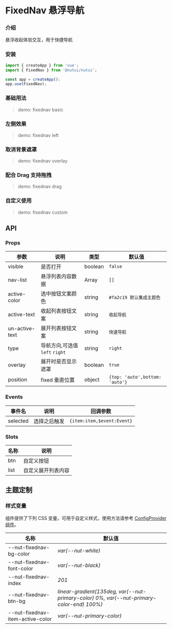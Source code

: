 # FixedNav 悬浮导航

### 介绍

悬浮收起体验交互，用于快捷导航

### 安装

```js
import { createApp } from 'vue';
import { FixedNav } from '@nutui/nutui';

const app = createApp();
app.use(FixedNav);
```

### 基础用法

> demo: fixednav basic

### 左侧效果

> demo: fixednav left

### 取消背景遮罩

> demo: fixednav overlay

### 配合 Drag 支持拖拽

> demo: fixednav drag

### 自定义使用

> demo: fixednav custom

## API

### Props

| 参数 | 说明 | 类型 | 默认值 |
| --- | --- | --- | --- |
| visible | 是否打开 | boolean | `false` |
| nav-list | 悬浮列表内容数据 | Array | `[]` |
| active-color | 选中按钮文案颜色 | string | `#fa2c19 默认集成主题色` |
| active-text | 收起列表按钮文案 | string | `收起导航` |
| un-active-text | 展开列表按钮文案 | string | `快速导航` |
| type | 导航方向,可选值 `left` `right` | string | `right` |
| overlay | 展开时是否显示遮罩 | boolean | `true` |
| position | fixed 垂直位置 | object | `{top: 'auto',bottom: 'auto'}` |

### Events

| 事件名 | 说明 | 回调参数 |
| --- | --- | --- |
| selected | 选择之后触发 | `{item:item,$event:Event}` |

### Slots

| 名称 | 说明 |
| --- | --- |
| btn | 自定义按钮 |
| list | 自定义展开列表内容 |

## 主题定制

### 样式变量

组件提供了下列 CSS 变量，可用于自定义样式，使用方法请参考 [ConfigProvider 组件](#/zh-CN/component/configprovider)。

| 名称 | 默认值 |
| --- | --- |
| --nut-fixednav-bg-color | _var(--nut-white)_ |
| --nut-fixednav-font-color | _var(--nut-black)_ |
| --nut-fixednav-index | _201_ |
| --nut-fixednav-btn-bg | _linear-gradient(135deg, var(--nut-primary-color) 0%, var(--nut-primary-color-end) 100%)_ |
| --nut-fixednav-item-active-color | _var(--nut-primary-color)_ |
